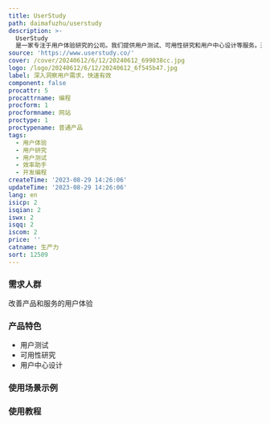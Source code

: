 ```yaml
---
title: UserStudy
path: daimafuzhu/userstudy
description: >-
  UserStudy
  是一家专注于用户体验研究的公司。我们提供用户测试、可用性研究和用户中心设计等服务。通过获得可操作的洞察力，改善产品和服务，提供卓越的用户体验。立即联系我们，获取专业的用户体验研究解决方案，提高客户满意度。
source: 'https://www.userstudy.co/'
cover: /cover/20240612/6/12/20240612_699038cc.jpg
logo: /logo/20240612/6/12/20240612_6f545b47.jpg
label: 深入洞察用户需求，快速有效
component: false
procattr: 5
procattrname: 编程
procform: 1
procformname: 网站
proctype: 1
proctypename: 普通产品
tags:
  - 用户体验
  - 用户研究
  - 用户测试
  - 效率助手
  - 开发编程
createTime: '2023-08-29 14:26:06'
updateTime: '2023-08-29 14:26:06'
lang: en
isicp: 2
isqian: 2
iswx: 2
isqq: 2
iscom: 2
price: ''
catname: 生产力
sort: 12509
---
```




### 需求人群
改善产品和服务的用户体验

### 产品特色
- 用户测试
- 可用性研究
- 用户中心设计

### 使用场景示例


### 使用教程


  
